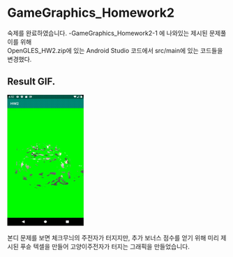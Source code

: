 # GameGraphics_Homework2
숙제를 완료하였습니다.
-GameGraphics_Homework2-1 에 나와있는 제시된 문제풀이를 위해\
OpenGLES_HW2.zip에 있는 Android Studio 코드에서 src/main에 있는 코드들을 변경했다.


## Result GIF.
<img src="GameGraphics-Homework2/img/Mission_Complete.gif" width="175" height="300">

본디 문제를 보면 체크무늬의 주전자가 터지지만,
추가 보너스 점수를 얻기 위해 미리 제시된 푸슌 텍셀을 만들어 고양이주전자가 터지는 그래픽을 만들었습니다.
